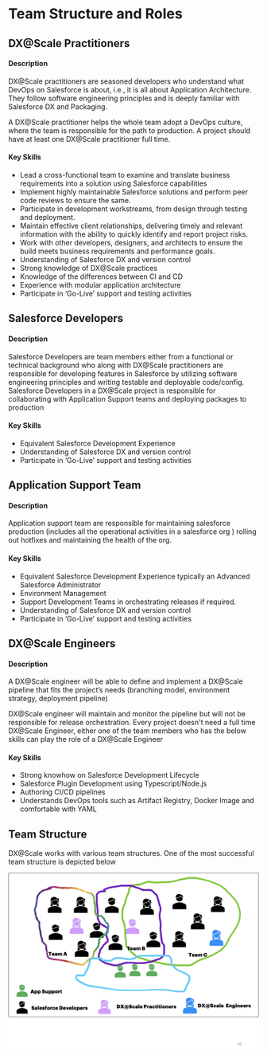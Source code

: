 # Team Structure and Roles

## DX@Scale Practitioners

#### Description

DX@Scale practitioners are seasoned developers who understand what DevOps on Salesforce is about, i.e., it is all about Application Architecture. They follow software engineering principles and is deeply familiar with Salesforce DX and Packaging.​

A DX@Scale practitioner helps the whole team adopt a DevOps culture, where the team is responsible for the path to production. A project should have at least one DX@Scale practitioner full time.

#### Key Skills

* Lead a cross-functional team to examine and translate business requirements into a solution using Salesforce capabilities
* Implement highly maintainable Salesforce solutions and perform peer code reviews to ensure the same.
* Participate in development workstreams, from design through testing and deployment.
* Maintain effective client relationships, delivering timely and relevant information with the ability to quickly identify and report project risks.
* Work with other developers, designers, and architects to ensure the build meets business requirements and performance goals.
* Understanding of Salesforce DX and version control
* Strong knowledge of DX@Scale practices
* Knowledge of the differences between CI and CD
* Experience with modular application architecture
* Participate in ‘Go-Live’ support and testing activities

## Salesforce Developers

#### Description

Salesforce Developers are team members either from a functional or technical background who along with DX@Scale practitioners are responsible for developing features in Salesforce by utilizing software engineering principles and writing testable and deployable code/config. Salesforce Developers in a DX@Scale project is responsible for collaborating with Application Support teams and deploying packages to production

#### Key Skills

* Equivalent Salesforce Development Experience
* Understanding of Salesforce DX and version control
* Participate in ‘Go-Live’ support and testing activities

## Application Support Team

#### Description

Application support team are responsible for maintaining salesforce production \(includes all the operational activities in a salesforce org \) rolling out hotfixes and maintaining the health of the org.

#### Key Skills

* Equivalent Salesforce Development Experience typically an Advanced Salesforce Administrator
* Environment Management
* Support Development Teams in orchestrating releases if required.
* Understanding of Salesforce DX and version control
* Participate in ‘Go-Live’ support and testing activities

## DX@Scale Engineers

#### Description

A DX@Scale engineer will be able to define and implement a DX@Scale pipeline that fits the project’s needs \(branching model, environment strategy, deployment pipeline\)

DX@Scale engineer will maintain and monitor the pipeline but will not be responsible for release orchestration.​​ Every project doesn't need a full time DX@Scale Engineer,  either one of the team members who has the below skills can play the role of a DX@Scale Engineer 

#### Key Skills

* Strong knowhow on Salesforce Development Lifecycle​
* Salesforce Plugin Development using Typescript/Node.js​
* Authoring CI/CD pipelines​
* Understands DevOps tools such as Artifact Registry, Docker Image and comfortable with YAML

## Team Structure

DX@Scale works with various team structures. One of the most successful team structure is depicted below

![](../.gitbook/assets/image%20%2856%29.png)



